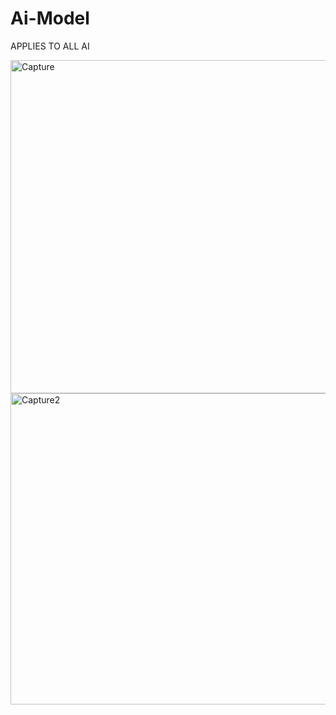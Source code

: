 # Ai-Model
APPLIES TO ALL AI

<img width="971" height="533" alt="Capture" src="https://github.com/user-attachments/assets/777279bb-aa41-4ac9-92ee-198dbc259300" />

<img width="782" height="498" alt="Capture2" src="https://github.com/user-attachments/assets/faeb2653-a958-4b5c-b7cc-32ad6246d060" />

